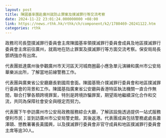 ```yaml
---
layout: post
title: 陳國基率團赴廣州就防止罪案及撲滅罪行等交流考察
date: 2024-11-22 23:01:24.000000000 +08:00
link: https://news.rthk.hk/rthk/ch/component/k2/1780469-20241122.htm
categories: rthk
---
```


政務司司長暨撲滅罪行委員會主席陳國基率領撲滅罪行委員會成員及地區撲滅罪行委員會主席前往廣州，就兩地在防止罪案及撲滅罪行等方面交流考察。保安局局長鄧炳強亦有出席。

代表團抵達廣州後參觀廣州市天河區天河城商圈最小應急單元演練和廣州市公安局華樂派出所，了解當地前線警務工作。

代表團與廣東省公安廳廳長劉國周會面。陳國基簡介撲滅罪行委員會和地區撲滅罪行委員會的背景和工作。陳國基指廣東省公安廳與香港特區執法機關一直合作無間，聯合打擊各類跨境罪案，特別是跨境詐騙罪案，期望兩地繼續深化合作和交流，共同為保障社會安全與穩定而努力。

代表團下午參訪廣州市公安局政務服務綜合大廳，了解該設施透過提供一站式服務便利市民；並到訪廣州市公安局警史館，其後返港。代表團成員包括警務處處長蕭澤頤、懲教署署長黃國興，以及撲滅罪行委員會非官守成員和地區撲滅罪行委員會主席等逾30人。
